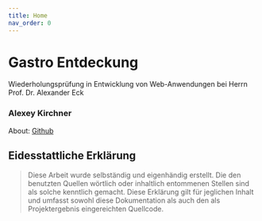 ```yaml
---
title: Home
nav_order: 0
---
```



# Gastro Entdeckung

Wiederholungsprüfung in Entwicklung von Web-Anwendungen bei Herrn Prof. Dr. Alexander Eck




### Alexey Kirchner

 About: [Github](https://github.com/AKir2024)






## Eidesstattliche Erklärung

> Diese Arbeit wurde selbständig und eigenhändig erstellt. Die den benutzten Quellen wörtlich oder inhaltlich entommenen Stellen sind als solche kenntlich gemacht. Diese Erklärung gilt für jeglichen Inhalt und umfasst sowohl diese Dokumentation als auch den als Projektergebnis eingereichten Quellcode.

